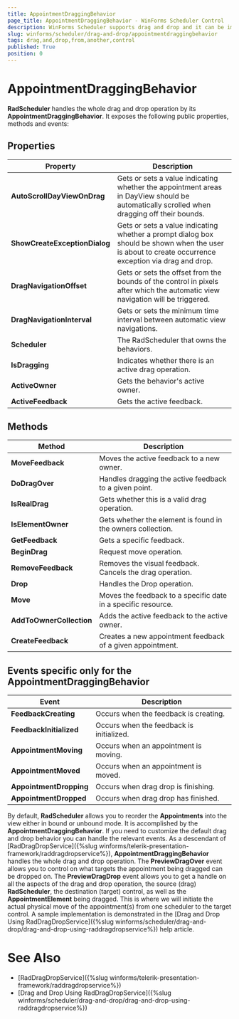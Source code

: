 ```yaml
---
title: AppointmentDraggingBehavior
page_title: AppointmentDraggingBehavior - WinForms Scheduler Control
description: WinForms Scheduler supports drag and drop and it can be implemented so that appointments are dragged from another control, in our case a ListBox.
slug: winforms/scheduler/drag-and-drop/appointmentdraggingbehavior
tags: drag,and,drop,from,another,control
published: True
position: 0 
---
```


# AppointmentDraggingBehavior

**RadScheduler** handles the whole drag and drop operation by its **AppointmentDraggingBehavior**. It exposes the following public properties, methods and events:

## Properties

|Property|Description|
|----|----|
|**AutoScrollDayViewOnDrag**|Gets or sets a value indicating whether the appointment areas in DayView should be automatically scrolled when dragging off their bounds.|
|**ShowCreateExceptionDialog**|Gets or sets a value indicating whether a prompt dialog box should be shown when the user is about to create occurrence exception via drag and drop.|
|**DragNavigationOffset**|Gets or sets the offset from the bounds of the control in pixels after which the automatic view navigation will be triggered.|
|**DragNavigationInterval**|Gets or sets the minimum time interval between automatic view navigations.|
|**Scheduler**|The RadScheduler that owns the behaviors.|
|**IsDragging**|Indicates whether there is an active drag operation.|
|**ActiveOwner**|Gets the behavior's active owner.|
|**ActiveFeedback**|Gets the active feedback.|

## Methods

|Method|Description|
|----|----|
|**MoveFeedback**|Moves the active feedback to a new owner.|
|**DoDragOver**|Handles dragging the active feedback to a given point.|
|**IsRealDrag**|Gets whether this is a valid drag operation.|
|**IsElementOwner**|Gets whether the element is found in the owners collection.|
|**GetFeedback**|Gets a specific feedback.|
|**BeginDrag**|Request move operation.|
|**RemoveFeedback**|Removes the visual feedback. Cancels the drag operation.|
|**Drop**|Handles the Drop operation.|
|**Move**|Moves the feedback to a specific date in a specific resource.|
|**AddToOwnerCollection**|Adds the active feedback to the active owner.|
|**CreateFeedback**|Creates a new appointment feedback of a given appointment.|
 
## Events specific only for the AppointmentDraggingBehavior

|Event|Description|
|----|----|
|**FeedbackCreating**|Occurs when the feedback is creating.|
|**FeedbackInitialized**|Occurs when the feedback is initialized.|
|**AppointmentMoving**|Occurs when an appointment is moving.|
|**AppointmentMoved**|Occurs when an appointment is moved.|
|**AppointmentDropping**|Occurs when drag drop is finishing.|
|**AppointmentDropped**|Occurs when drag drop has finished.|

By default, **RadScheduler** allows you to reorder the **Appointments** into the view either in bound or unbound mode. It is accomplished by the **AppointmentDraggingBehavior**. If you need to customize the default drag and drop behavior you can handle the relevant events. As a descendant of [RadDragDropService]({%slug winforms/telerik-presentation-framework/raddragdropservice%}), **AppointmentDraggingBehavior** handles the whole drag and drop operation. The **PreviewDragOver** event allows you to control on what targets the appointment being dragged can be dropped on. The **PreviewDragDrop** event allows you to get a handle on all the aspects of the drag and drop operation, the source (drag) **RadScheduler**, the destination (target) control, as well as the **AppointmentElement** being dragged. This is where we will initiate the actual physical move of the appointment(s) from one scheduler to the target control. A sample implementation is demonstrated in the [Drag and Drop Using RadDragDropService]({%slug winforms/scheduler/drag-and-drop/drag-and-drop-using-raddragdropservice%}) help article.

# See Also

* [RadDragDropService]({%slug winforms/telerik-presentation-framework/raddragdropservice%})	
* [Drag and Drop Using RadDragDropService]({%slug winforms/scheduler/drag-and-drop/drag-and-drop-using-raddragdropservice%})